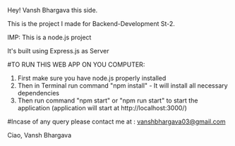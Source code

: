 Hey! Vansh Bhargava this side. 

This is the project I made for Backend-Development St-2.

IMP: This is a node.js project

It's built using Express.js as Server

#TO RUN THIS WEB APP ON YOU COMPUTER:

1. First make sure you have node.js properly installed
2. Then in Terminal run command "npm install" - It will install all necessary dependencies
3. Then run command "npm start" or "npm run start" to start the application  (application will start at http://localhost:3000/)



#Incase of any query please contact me at : vanshbhargava03@gmail.com

Ciao,
Vansh Bhargava